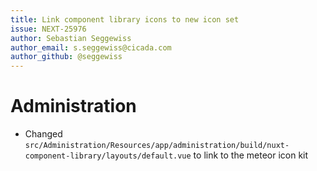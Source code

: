 ```yaml
---
title: Link component library icons to new icon set
issue: NEXT-25976
author: Sebastian Seggewiss
author_email: s.seggewiss@cicada.com
author_github: @seggewiss
---
```

# Administration
* Changed `src/Administration/Resources/app/administration/build/nuxt-component-library/layouts/default.vue` to link to the meteor icon kit
